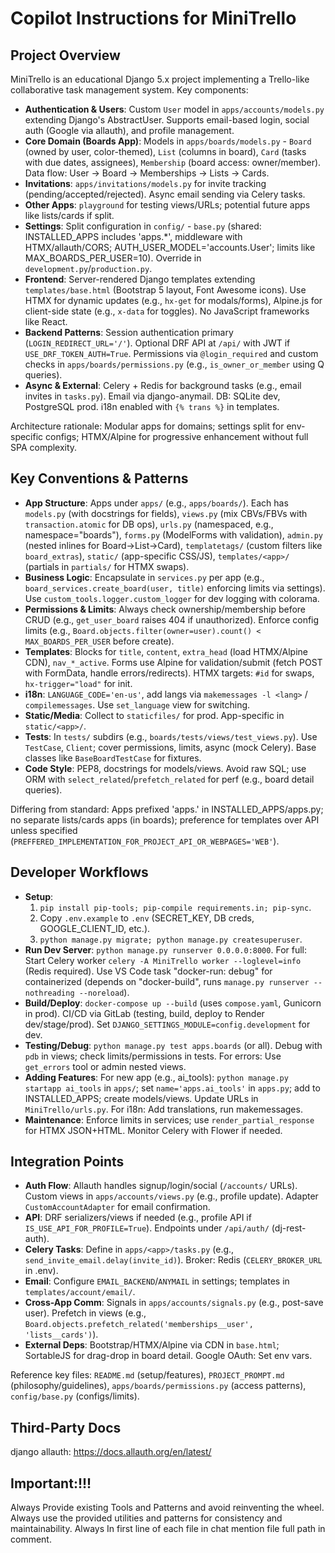 # Copilot Instructions for MiniTrello

## Project Overview
MiniTrello is an educational Django 5.x project implementing a Trello-like collaborative task management system. Key components:
- **Authentication & Users**: Custom `User` model in `apps/accounts/models.py` extending Django's AbstractUser. Supports email-based login, social auth (Google via allauth), and profile management.
- **Core Domain (Boards App)**: Models in `apps/boards/models.py` - `Board` (owned by user, color-themed), `List` (columns in board), `Card` (tasks with due dates, assignees), `Membership` (board access: owner/member). Data flow: User → Board → Memberships → Lists → Cards.
- **Invitations**: `apps/invitations/models.py` for invite tracking (pending/accepted/rejected). Async email sending via Celery tasks.
- **Other Apps**: `playground` for testing views/URLs; potential future apps like lists/cards if split.
- **Settings**: Split configuration in `config/` - `base.py` (shared: INSTALLED_APPS includes 'apps.*', middleware with HTMX/allauth/CORS; AUTH_USER_MODEL='accounts.User'; limits like MAX_BOARDS_PER_USER=10). Override in `development.py`/`production.py`.
- **Frontend**: Server-rendered Django templates extending `templates/base.html` (Bootstrap 5 layout, Font Awesome icons). Use HTMX for dynamic updates (e.g., `hx-get` for modals/forms), Alpine.js for client-side state (e.g., `x-data` for toggles). No JavaScript frameworks like React.
- **Backend Patterns**: Session authentication primary (`LOGIN_REDIRECT_URL='/'`). Optional DRF API at `/api/` with JWT if `USE_DRF_TOKEN_AUTH=True`. Permissions via `@login_required` and custom checks in `apps/boards/permissions.py` (e.g., `is_owner_or_member` using Q queries).
- **Async & External**: Celery + Redis for background tasks (e.g., email invites in `tasks.py`). Email via django-anymail. DB: SQLite dev, PostgreSQL prod. i18n enabled with `{% trans %}` in templates.

Architecture rationale: Modular apps for domains; settings split for env-specific configs; HTMX/Alpine for progressive enhancement without full SPA complexity.

## Key Conventions & Patterns
- **App Structure**: Apps under `apps/` (e.g., `apps/boards/`). Each has `models.py` (with docstrings for fields), `views.py` (mix CBVs/FBVs with `transaction.atomic` for DB ops), `urls.py` (namespaced, e.g., namespace="boards"), `forms.py` (ModelForms with validation), `admin.py` (nested inlines for Board→List→Card), `templatetags/` (custom filters like `board_extras`), `static/` (app-specific CSS/JS), `templates/<app>/` (partials in `partials/` for HTMX swaps).
- **Business Logic**: Encapsulate in `services.py` per app (e.g., `board_services.create_board(user, title)` enforcing limits via settings). Use `custom_tools.logger.custom_logger` for dev logging with colorama.
- **Permissions & Limits**: Always check ownership/membership before CRUD (e.g., `get_user_board` raises 404 if unauthorized). Enforce config limits (e.g., `Board.objects.filter(owner=user).count() < MAX_BOARDS_PER_USER` before create).
- **Templates**: Blocks for `title`, `content`, `extra_head` (load HTMX/Alpine CDN), `nav_*_active`. Forms use Alpine for validation/submit (fetch POST with FormData, handle errors/redirects). HTMX targets: `#id` for swaps, `hx-trigger="load"` for init.
- **i18n**: `LANGUAGE_CODE='en-us'`, add langs via `makemessages -l <lang>` / `compilemessages`. Use `set_language` view for switching.
- **Static/Media**: Collect to `staticfiles/` for prod. App-specific in `static/<app>/`.
- **Tests**: In `tests/` subdirs (e.g., `boards/tests/views/test_views.py`). Use `TestCase`, `Client`; cover permissions, limits, async (mock Celery). Base classes like `BaseBoardTestCase` for fixtures.
- **Code Style**: PEP8, docstrings for models/views. Avoid raw SQL; use ORM with `select_related`/`prefetch_related` for perf (e.g., board detail queries).

Differing from standard: Apps prefixed 'apps.' in INSTALLED_APPS/apps.py; no separate lists/cards apps (in boards); preference for templates over API unless specified (`PREFFERED_IMPLEMENTATION_FOR_PROJECT_API_OR_WEBPAGES='WEB'`).

## Developer Workflows
- **Setup**: 
  1. `pip install pip-tools; pip-compile requirements.in; pip-sync`.
  2. Copy `.env.example` to `.env` (SECRET_KEY, DB creds, GOOGLE_CLIENT_ID, etc.).
  3. `python manage.py migrate; python manage.py createsuperuser`.
- **Run Dev Server**: `python manage.py runserver 0.0.0.0:8000`. For full: Start Celery worker `celery -A MiniTrello worker --loglevel=info` (Redis required). Use VS Code task "docker-run: debug" for containerized (depends on "docker-build", runs `manage.py runserver --nothreading --noreload`).
- **Build/Deploy**: `docker-compose up --build` (uses `compose.yaml`, Gunicorn in prod). CI/CD via GitLab (testing, build, deploy to Render dev/stage/prod). Set `DJANGO_SETTINGS_MODULE=config.development` for dev.
- **Testing/Debug**: `python manage.py test apps.boards` (or all). Debug with `pdb` in views; check limits/permissions in tests. For errors: Use `get_errors` tool or admin nested views.
- **Adding Features**: For new app (e.g., ai_tools): `python manage.py startapp ai_tools` in `apps/`; set `name='apps.ai_tools'` in `apps.py`; add to INSTALLED_APPS; create models/views. Update URLs in `MiniTrello/urls.py`. For i18n: Add translations, run makemessages.
- **Maintenance**: Enforce limits in services; use `render_partial_response` for HTMX JSON+HTML. Monitor Celery with Flower if needed.

## Integration Points
- **Auth Flow**: Allauth handles signup/login/social (`/accounts/` URLs). Custom views in `apps/accounts/views.py` (e.g., profile update). Adapter `CustomAccountAdapter` for email confirmation.
- **API**: DRF serializers/views if needed (e.g., profile API if `IS_USE_API_FOR_PROFILE=True`). Endpoints under `/api/auth/` (dj-rest-auth).
- **Celery Tasks**: Define in `apps/<app>/tasks.py` (e.g., `send_invite_email.delay(invite_id)`). Broker: Redis (`CELERY_BROKER_URL` in .env).
- **Email**: Configure `EMAIL_BACKEND`/`ANYMAIL` in settings; templates in `templates/account/email/`.
- **Cross-App Comm**: Signals in `apps/accounts/signals.py` (e.g., post-save user). Prefetch in views (e.g., `Board.objects.prefetch_related('memberships__user', 'lists__cards')`).
- **External Deps**: Bootstrap/HTMX/Alpine via CDN in `base.html`; SortableJS for drag-drop in board detail. Google OAuth: Set env vars.

Reference key files: `README.md` (setup/features), `PROJECT_PROMPT.md` (philosophy/guidelines), `apps/boards/permissions.py` (access patterns), `config/base.py` (configs/limits).


## Third-Party Docs
django allauth: https://docs.allauth.org/en/latest/


## Important:!!!
Always Provide existing Tools and Patterns and avoid reinventing the wheel.
Always use the provided utilities and patterns for consistency and maintainability.
Always In first line of each file in chat mention file full path in comment.
